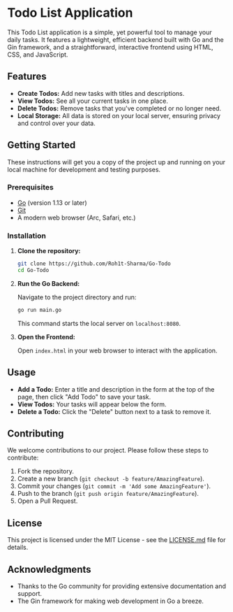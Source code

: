 # Todo List Application

This Todo List application is a simple, yet powerful tool to manage your daily tasks. It features a lightweight, efficient backend built with Go and the Gin framework, and a straightforward, interactive frontend using HTML, CSS, and JavaScript.

## Features

- **Create Todos:** Add new tasks with titles and descriptions.
- **View Todos:** See all your current tasks in one place.
- **Delete Todos:** Remove tasks that you've completed or no longer need.
- **Local Storage:** All data is stored on your local server, ensuring privacy and control over your data.

## Getting Started

These instructions will get you a copy of the project up and running on your local machine for development and testing purposes.

### Prerequisites

- [Go](https://golang.org/dl/) (version 1.13 or later)
- [Git](https://git-scm.com/downloads)
- A modern web browser (Arc, Safari, etc.)

### Installation

1. **Clone the repository:**

   ```sh
   git clone https://github.com/Roh1t-Sharma/Go-Todo
   cd Go-Todo
   ```

2. **Run the Go Backend:**

   Navigate to the project directory and run:

   ```sh
   go run main.go
   ```

   This command starts the local server on `localhost:8080`.

3. **Open the Frontend:**

   Open `index.html` in your web browser to interact with the application.

## Usage

- **Add a Todo:** Enter a title and description in the form at the top of the page, then click "Add Todo" to save your task.
- **View Todos:** Your tasks will appear below the form.
- **Delete a Todo:** Click the "Delete" button next to a task to remove it.

## Contributing

We welcome contributions to our project. Please follow these steps to contribute:

1. Fork the repository.
2. Create a new branch (`git checkout -b feature/AmazingFeature`).
3. Commit your changes (`git commit -m 'Add some AmazingFeature'`).
4. Push to the branch (`git push origin feature/AmazingFeature`).
5. Open a Pull Request.

## License

This project is licensed under the MIT License - see the [LICENSE.md](LICENSE.md) file for details.

## Acknowledgments

- Thanks to the Go community for providing extensive documentation and support.
- The Gin framework for making web development in Go a breeze.
